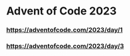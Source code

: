 # Advent of Code 2023

### https://adventofcode.com/2023/day/1

### https://adventofcode.com/2023/day/3
